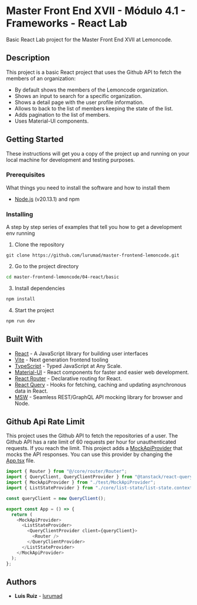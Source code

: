 # Master Front End XVII - Módulo 4.1 - Frameworks - React Lab

Basic React Lab project for the Master Front End XVII at Lemoncode.

## Description

This project is a basic React project that uses the Github API to fetch the members of an organization:

- By default shows the members of the Lemoncode organization.
- Shows an input to search for a specific organization.
- Shows a detail page with the user profile information.
- Allows to back to the list of members keeping the state of the list.
- Adds pagination to the list of members.
- Uses Material-UI components.

## Getting Started

These instructions will get you a copy of the project up and running on your local machine for development and testing purposes.

### Prerequisites

What things you need to install the software and how to install them

- [Node.js](https://nodejs.org/en) (v20.13.1) and npm

### Installing

A step by step series of examples that tell you how to get a development env running

1. Clone the repository

```
git clone https://github.com/lurumad/master-frontend-lemoncode.git
```

2. Go to the project directory

```bash
cd master-frontend-lemoncode/04-react/basic
```

3. Install dependencies

```bash
npm install
```

4. Start the project

```bash
npm run dev
```

## Built With

- [React](https://reactjs.org/) - A JavaScript library for building user interfaces
- [Vite](https://vitejs.dev/) - Next generation frontend tooling
- [TypeScript](https://www.typescriptlang.org/) - Typed JavaScript at Any Scale.
- [Material-UI](https://material-ui.com/) - React components for faster and easier web development.
- [React Router](https://reactrouter.com/) - Declarative routing for React.
- [React Query](https://react-query.tanstack.com/) - Hooks for fetching, caching and updating asynchronous data in React.
- [MSW](https://mswjs.io/) - Seamless REST/GraphQL API mocking library for browser and Node.

## Github Api Rate Limit

This project uses the Github API to fetch the repositories of a user. The Github API has a rate limit of 60 requests per hour for unauthenticated requests. If you reach the limit. This project adds a [MockApiProvider](src/test/mockApiProvider.tsx) that mocks the API responses. You can use this provider by changing the [App.tsx](src/App.tsx) file.

```typescript
import { Router } from "@/core/router/Router";
import { QueryClient, QueryClientProvider } from "@tanstack/react-query";
import { MockApiProvider } from "./test/MockApiProvider";
import { ListStateProvider } from "./core/list-state/list-state.context";

const queryClient = new QueryClient();

export const App = () => {
  return (
    <MockApiProvider>
      <ListStateProvider>
        <QueryClientProvider client={queryClient}>
          <Router />
        </QueryClientProvider>
      </ListStateProvider>
    </MockApiProvider>
  );
};
```

## Authors

- **Luis Ruiz** - [lurumad](https://githut.com/lurumad)
